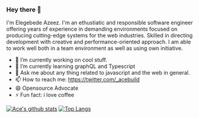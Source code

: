    ### Hey there 👋 
I'm Elegebede Azeez. I'm an ethustiatic and responsible software engineer offering years of experience in demanding environments focused on producing cutting-edge systems for the web industries. Skilled in directing development with creative and performance-oriented approach. I am able to work well both in a team environment as well as using own initiative.

- 🔭 I’m currently working on cool stuff.
- 🌱 I’m currently learning graphQL and Typescript
- 💬 Ask me about any thing related to javascript and the web in general.
- 📫 How to reach me: https://twitter.com/_acebuild
- 😄 Opensource Advocate
- ⚡ Fun fact: i love coffee



[![Ace's github stats](https://github-readme-stats.vercel.app/api?username=AceTheCreator&show_icons=true)](https://github.com/AceTheCreator/github-readme-stats)                                                                                        [![Top Langs](https://github-readme-stats.vercel.app/api/top-langs/?username=AceTheCreator&layout=compact)](https://github.com/AceTheCreator/github-readme-stats)
